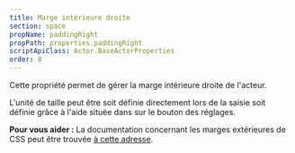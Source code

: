 ```yaml
---
title: Marge intérieure droite
section: space
propName: paddingRight
propPath: properties.paddingRight
scriptApiClass: Actor.BaseActorProperties
order: 8
---
```

Cette propriété permet de gérer la marge intérieure droite de l'acteur.

L'unité de taille peut être soit définie directement lors de la saisie soit définie grâce à l'aide située dans sur le bouton des réglages.

**Pour vous aider :**
La documentation concernant les marges extérieures de CSS peut être trouvée [à cette adresse](https://developer.mozilla.org/fr/docs/Web/CSS/padding-right).

